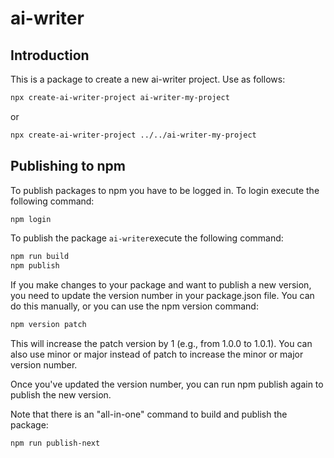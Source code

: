 # ai-writer

## Introduction

This is a package to create a new ai-writer project.
Use as follows:

```bash 
npx create-ai-writer-project ai-writer-my-project
```

or

```bash
npx create-ai-writer-project ../../ai-writer-my-project
```

## Publishing to npm
To publish packages to npm you have to be logged in. To login execute the following command:

```bash
npm login
```

To publish the package `ai-writer`execute the following command:

```bash
npm run build
npm publish
```

If you make changes to your package and want to publish a new version, you need to update the version number in your package.json file. You can do this manually, or you can use the npm version command:

```bash
npm version patch
```

This will increase the patch version by 1 (e.g., from 1.0.0 to 1.0.1). You can also use minor or major instead of patch to increase the minor or major version number.

Once you've updated the version number, you can run npm publish again to publish the new version.

Note that there is an "all-in-one" command to build and publish the package:

```bash
npm run publish-next
```